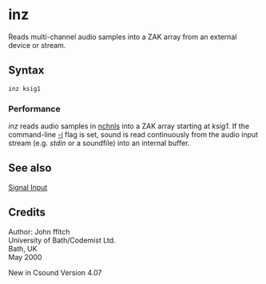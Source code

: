 <!--
id:inz
category:Signal I/O:Signal Input
-->
# inz
Reads multi-channel audio samples into a ZAK array from an external device or stream.

## Syntax
``` csound-orc
inz ksig1
```

### Performance

_inz_ reads audio samples in [nchnls](../../opcodes/nchnls) into a ZAK array starting at _ksig1_. If the command-line [-i](../../) flag is set, sound is read continuously from the audio input stream (e.g. _stdin_ or a soundfile) into an internal buffer.

## See also

[Signal Input](../../sigio/input)

## Credits

Author: John ffitch<br>
University of Bath/Codemist Ltd.<br>
Bath, UK<br>
May 2000<br>

New in Csound Version 4.07
